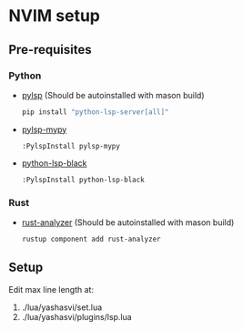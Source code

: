 # NVIM setup

## Pre-requisites 

### Python

- [pylsp](https://github.com/python-lsp/python-lsp-server)
  (Should be autoinstalled with mason build)

  ```bash
  pip install "python-lsp-server[all]"
  ```

- [pylsp-mypy](https://github.com/python-lsp/pylsp-mypy)
  ```vim
  :PylspInstall pylsp-mypy
  ```

- [python-lsp-black](https://github.com/python-lsp/python-lsp-black)
  ```vim
  :PylspInstall python-lsp-black
  ```

### Rust

- [rust-analyzer](https://github.com/rust-lang/rust-analyzer)
  (Should be autoinstalled with mason build)

  ```bash
  rustup component add rust-analyzer
  ```

## Setup

Edit max line length at:
1. ./lua/yashasvi/set.lua
2. ./lua/yashasvi/plugins/lsp.lua

